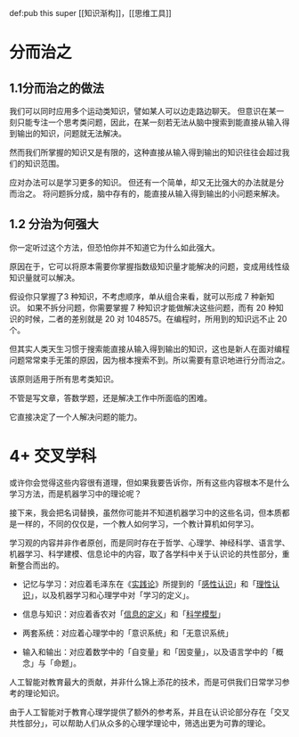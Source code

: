def:pub this super [[知识渐构]]，[[思维工具]]


# 分而治之

## 1.1分而治之的做法

我们可以同时应用多个运动类知识，譬如某人可以边走路边聊天。 但意识在某一刻只能专注一个思考类问题，因此，在某一刻若无法从脑中搜索到能直接从输入得到输出的知识，问题就无法解决。

然而我们所掌握的知识又是有限的，这种直接从输入得到输出的知识往往会超过我们的知识范围。

应对办法可以是学习更多的知识。 但还有一个简单，却又无比强大的办法就是分而治之。 将问题拆分成，脑中存有的，能直接从输入得到输出的小问题来解决。

## 1.2 分治为何强大

你一定听过这个方法，但恐怕你并不知道它为什么如此强大。

原因在于，它可以将原本需要你掌握指数级知识量才能解决的问题，变成用线性级知识量就可以解决。

假设你只掌握了3 种知识，不考虑顺序，单从组合来看，就可以形成 7 种新知识。 如果不拆分问题，你需要掌握 7 种知识才能做解决这些问题，而有 20 种知识的时候，二者的差别就是 20 对 1048575。在编程时，所用到的知识远不止 20 个。

但其实人类天生习惯于搜索能直接从输入得到输出的知识，这也是新人在面对编程问题常常束手无策的原因，因为根本搜索不到。所以需要有意识地进行分而治之。

该原则适用于所有思考类知识。

不管是写文章，答数学题，还是解决工作中所面临的困难。

它直接决定了一个人解决问题的能力。

# 4+ 交叉学科

或许你会觉得这些内容很有道理，但如果我要告诉你，所有这些内容根本不是什么学习方法，而是机器学习中的理论呢？

接下来，我会把名词替换，虽然你可能并不知道机器学习中的这些名词，但本质都是一样的，不同的仅仅是，一个教人如何学习，一个教计算机如何学习。

学习观的内容并非作者原创，而是同时存在于哲学、心理学、神经科学、语言学、机器学习、科学建模、信息论中的内容，取了各学科中关于认识论的共性部分，重新整合而出的。

-   记忆与学习：对应着毛泽东在《[实践论](https://www.modevol.com/out?url=https%3A%2F%2Fwww.marxists.org%2Fchinese%2Fmaozedong%2Fmarxist.org-chinese-mao-193707.htm)》所提到的「[感性认识](https://www.modevol.com/out?url=%E6%84%9F%E6%80%A7%E8%AE%A4%E8%AF%86_%E7%99%BE%E5%BA%A6%E7%99%BE%E7%A7%91)」和「[理性认识](https://www.modevol.com/out?url=%E7%90%86%E6%80%A7%E8%AE%A4%E8%AF%86_%E7%99%BE%E5%BA%A6%E7%99%BE%E7%A7%91)」，以及机器学习和心理学中对「学习的定义」。
    
-   信息与知识：对应着香农对「[信息的定义](https://www.modevol.com/out?url=https%3A%2F%2Fweb.archive.org%2Fweb%2F19980715013250%2Fhttp%3A%2F%2Fcm.bell-labs.com%2Fcm%2Fms%2Fwhat%2Fshannonday%2Fshannon1948.pdf)」和「[科学模型](https://www.modevol.com/out?url=https%3A%2F%2Fwiki.mbalib.com%2Fwiki%2F%25E6%25A8%25A1%25E5%259E%258B)」
    
-   两套系统：对应着心理学中的「意识系统」和「无意识系统」
    
-   输入和输出：对应着数学中的「自变量」和「因变量」，以及语言学中的「概念」与「命题」。
    

人工智能对教育最大的贡献，并非什么锦上添花的技术，而是可供我们日常学习参考的理论知识。

由于人工智能对于教育心理学提供了额外的参考系，并且在认识论部分存在「交叉共性部分」，可以帮助人们从众多的心理学理论中，筛选出更为可靠的理论。